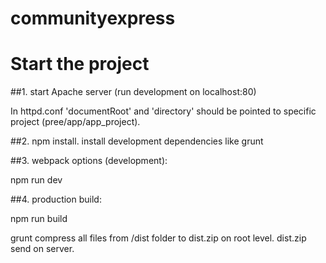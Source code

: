 # communityexpress

# Start the project

##1. start Apache server (run development on localhost:80)

In httpd.conf 'documentRoot' and 'directory' should be pointed to specific project (pree/app/app_project).

##2. npm install. install development dependencies like grunt

##3. webpack options (development):

npm run dev

##4. production build:

npm run build

grunt compress all files from /dist folder to dist.zip on root level.
dist.zip send on server.

